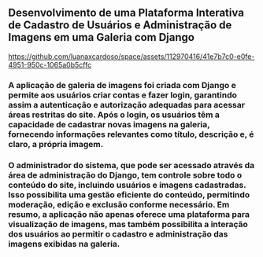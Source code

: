 ## Desenvolvimento de uma Plataforma Interativa de Cadastro de Usuários e Administração de Imagens em uma Galeria com Django


https://github.com/luanaxcardoso/space/assets/112970416/41e7b7c0-e0fe-4951-950c-1065a0b5cffc

### A aplicação de galeria de imagens foi criada com Django e permite aos usuários criar contas e fazer login, garantindo assim a autenticação e autorização adequadas para acessar áreas restritas do site. Após o login, os usuários têm a capacidade de cadastrar novas imagens na galeria, fornecendo informações relevantes como título, descrição e, é claro, a própria imagem.

### O administrador do sistema, que pode ser acessado através da área de administração do Django, tem controle sobre todo o conteúdo do site, incluindo usuários e imagens cadastradas. Isso possibilita uma gestão eficiente do conteúdo, permitindo moderação, edição e exclusão conforme necessário. Em resumo, a aplicação não apenas oferece uma plataforma para visualização de imagens, mas também possibilita a interação dos usuários ao permitir o cadastro e administração das imagens exibidas na galeria.
